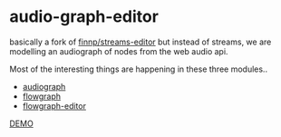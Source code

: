 # audio-graph-editor

basically a fork of [finnp/streams-editor](https://github.com/finnp/streams-editor)
but instead of streams, we are modelling an audiograph of
nodes from the web audio api.

Most of the interesting things are happening in these three modules..
* [audiograph](https://www.npmjs.com/package/audiograph)
* [flowgraph](https://www.npmjs.com/package/flowgraph)
* [flowgraph-editor](https://www.npmjs.com/package/flowgraph-editor)

[DEMO](https://davejustice.com/audio-graph-editor)
